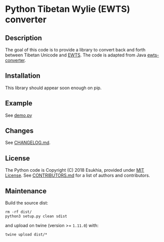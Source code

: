 # Python Tibetan Wylie (EWTS) converter

## Description

The goal of this code is to provide a library to convert back and forth between Tibetan Unicode and [EWTS](http://www.thlib.org/reference/transliteration/#!essay=/thl/ewts/). The code is adapted from Java [ewts-converter](https://github.com/buda-base/ewts-converter).

## Installation

This library should appear soon enough on pip.

## Example

See [demo.py](demo.py)

## Changes

See [CHANGELOG.md](CHANGELOG.md).

## License

The Python code is Copyright (C) 2018 Esukhia, provided under [MIT License](LICENSE). See [CONTRIBUTORS.md](CONTRIBUTORS.md) for a list of authors and contributors.

## Maintenance

Build the source dist:

```
rm -rf dist/
python3 setup.py clean sdist
```

and upload on twine (version >= `1.11.0`) with:

```
twine upload dist/*
```
